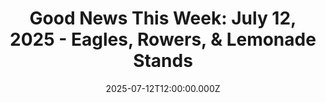 ---
title: "Good News This Week: July 12, 2025 - Eagles, Rowers, & Lemonade Stands"
date: 2025-07-12T12:00:00.000Z
category: Human Kindness
externalLink: "https://www.goodgoodgood.co/articles/good-news-this-week-july-12-2025"
image: ""
excerpt: "Your weekly roundup of the best good news worth celebrating...…"
---